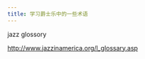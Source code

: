 ```yaml
---
title: 学习爵士乐中的一些术语
---
```


<p>jazz glossory</p>

<p><a href="http://www.jazzinamerica.org/l_glossary.asp">http://www.jazzinamerica.org/l_glossary.asp</a></p>
